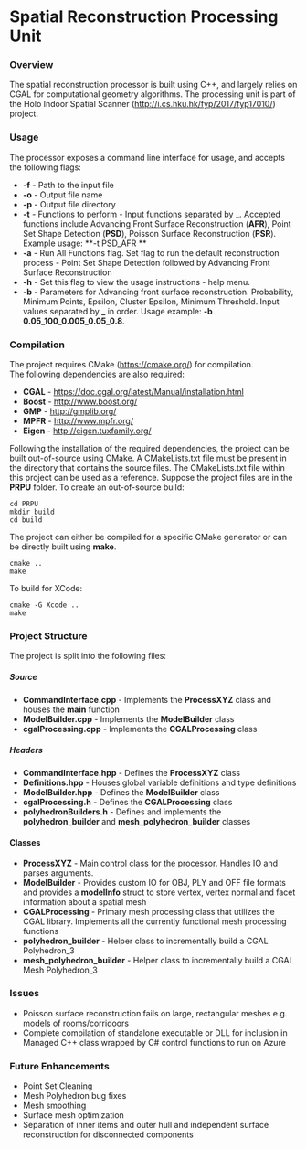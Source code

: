 # Spatial Reconstruction Processing Unit

### Overview

The spatial reconstruction processor is built using C++, and largely relies on CGAL for computational geometry algorithms. The processing unit is part of the Holo Indoor Spatial Scanner (http://i.cs.hku.hk/fyp/2017/fyp17010/) project.  

### Usage

The processor exposes a command line interface for usage, and accepts the following flags:
- **-f** - Path to the input file
- **-o** - Output file name
- **-p** - Output file directory
- **-t** - Functions to perform - Input functions separated by **_**. Accepted functions include Advancing Front Surface Reconstruction (**AFR**), Point Set Shape Detection (**PSD**), Poisson Surface Reconstruction (**PSR**). Example usage: **-t PSD_AFR **
- **-a** - Run All Functions flag. Set flag to run the default reconstruction process - Point Set Shape Detection followed by Advancing Front Surface Reconstruction
- **-h** - Set this flag to view the usage instructions - help menu.
- **-b** - Parameters for Advancing front surface reconstruction. Probability, Minimum Points, Epsilon, Cluster Epsilon, Minimum Threshold. Input values separated by **_** in order. Usage example: **-b 0.05_100_0.005_0.05_0.8**.

### Compilation

The project requires CMake (https://cmake.org/) for compilation.  
The following dependencies are also required:
- **CGAL** - https://doc.cgal.org/latest/Manual/installation.html
- **Boost** - http://www.boost.org/
- **GMP** - http://gmplib.org/
- **MPFR** - http://www.mpfr.org/
- **Eigen** - http://eigen.tuxfamily.org/
  
Following the installation of the required dependencies, the project can be built out-of-source using CMake. A CMakeLists.txt file must be present in the directory that contains the source files. The CMakeLists.txt file within this project can be used as a reference. 
Suppose the project files are in the **PRPU** folder. To create an out-of-source build:  
```
cd PRPU  
mkdir build  
cd build  
```
The project can either be compiled for a specific CMake generator or can be directly built using **make**.  
```
cmake ..  
make  
```
To build for XCode:  
```
cmake -G Xcode ..  
make  
```

### Project Structure

The project is split into the following files:  
##### Source
- **CommandInterface.cpp** - Implements the **ProcessXYZ** class and houses the **main** function
- **ModelBuilder.cpp** - Implements the **ModelBuilder** class
- **cgalProcessing.cpp** - Implements the **CGALProcessing** class

##### Headers
- **CommandInterface.hpp** - Defines the **ProcessXYZ** class
- **Definitions.hpp** - Houses global variable definitions and type definitions
- **ModelBuilder.hpp** - Defines the **ModelBuilder** class
- **cgalProcessing.h** - Defines the **CGALProcessing** class
- **polyhedronBuilders.h** - Defines and implements the **polyhedron_builder** and **mesh_polyhedron_builder** classes

#### Classes
- **ProcessXYZ** - Main control class for the processor. Handles IO and parses arguments. 
- **ModelBuilder** - Provides custom IO for OBJ, PLY and OFF file formats and provides a **modelInfo** struct to store vertex, vertex normal and facet information about a spatial mesh
- **CGALProcessing** - Primary mesh processing class that utilizes the CGAL library. Implements all the currently functional mesh processing functions
- **polyhedron_builder** - Helper class to incrementally build a CGAL Polyhedron_3
- **mesh_polyhedron_builder** - Helper class to incrementally build a CGAL Mesh Polyhedron_3

### Issues
  
- Poisson surface reconstruction fails on large, rectangular meshes e.g. models of rooms/corridoors
- Complete compilation of standalone executable or DLL for inclusion in Managed C++ class wrapped by C# control functions to run on Azure

### Future Enhancements
  
- Point Set Cleaning
- Mesh Polyhedron bug fixes
- Mesh smoothing
- Surface mesh optimization
- Separation of inner items and outer hull and independent surface reconstruction for disconnected components
